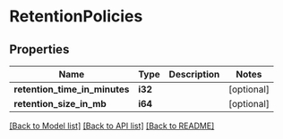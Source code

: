 # RetentionPolicies

## Properties

Name | Type | Description | Notes
------------ | ------------- | ------------- | -------------
**retention_time_in_minutes** | **i32** |  | [optional] 
**retention_size_in_mb** | **i64** |  | [optional] 

[[Back to Model list]](../README.md#documentation-for-models) [[Back to API list]](../README.md#documentation-for-api-endpoints) [[Back to README]](../README.md)


